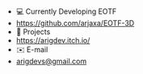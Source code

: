- 💻 Currently Developing EOTF
- https://github.com/arjaxa/EOTF-3D
- 🔗 Projects
- https://arigdev.itch.io/
- ✉️ E-mail
- arigdevs@gmail.com
